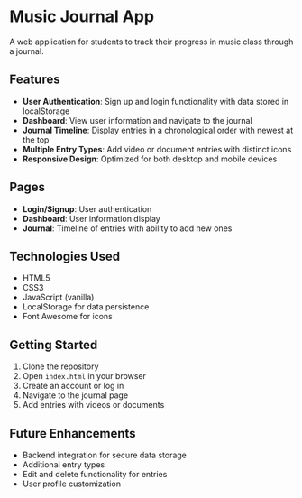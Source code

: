 # Music Journal App

A web application for students to track their progress in music class through a journal.

## Features

- **User Authentication**: Sign up and login functionality with data stored in localStorage
- **Dashboard**: View user information and navigate to the journal
- **Journal Timeline**: Display entries in a chronological order with newest at the top
- **Multiple Entry Types**: Add video or document entries with distinct icons
- **Responsive Design**: Optimized for both desktop and mobile devices

## Pages

- **Login/Signup**: User authentication
- **Dashboard**: User information display
- **Journal**: Timeline of entries with ability to add new ones

## Technologies Used

- HTML5
- CSS3
- JavaScript (vanilla)
- LocalStorage for data persistence
- Font Awesome for icons

## Getting Started

1. Clone the repository
2. Open `index.html` in your browser
3. Create an account or log in
4. Navigate to the journal page
5. Add entries with videos or documents

## Future Enhancements

- Backend integration for secure data storage
- Additional entry types
- Edit and delete functionality for entries
- User profile customization

